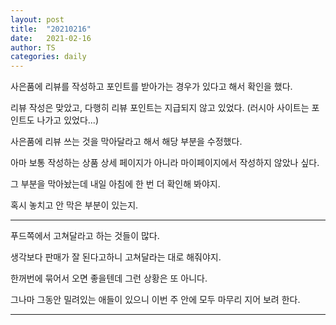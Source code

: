 ```yaml
---
layout: post
title:  "20210216"
date:   2021-02-16
author: TS
categories: daily
---
```


사은품에 리뷰를 작성하고 포인트를 받아가는 경우가 있다고 해서 확인을 했다.

리뷰 작성은 맞았고, 다행히 리뷰 포인트는 지급되지 않고 있었다.
(러시아 사이트는 포인트도 나가고 있었다...)

사은품에 리뷰 쓰는 것을 막아달라고 해서 해당 부분을 수정했다.

아마 보통 작성하는 상품 상세 페이지가 아니라 마이페이지에서 작성하지 않았나 싶다.

그 부분을 막아놨는데 내일 아침에 한 번 더 확인해 봐야지.

혹시 놓치고 안 막은 부분이 있는지.

---

푸드쪽에서 고쳐달라고 하는 것들이 많다.

생각보다 판매가 잘 된다고하니 고쳐달라는 대로 해줘야지.

한꺼번에 묶어서 오면 좋을텐데 그런 상황은 또 아니다.

그나마 그동안 밀려있는 애들이 있으니 이번 주 안에 모두 마무리 지어 보려 한다.

---
